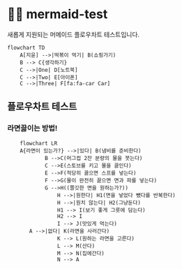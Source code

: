 # 🧜‍♀️ mermaid-test
새롭게 지원되는 머메이드 플로우차트 테스트입니다. 

```mermaid 
flowchart TD
    A[지윤] -->|떡볶이 먹기| B(쇼핑가기)
    B --> C{생각하기}
    C -->|One| D[노트북]
    C -->|Two| E[아이폰]
    C -->|Three| F[fa:fa-car Car]
``` 
## 플로우차트 테스트
### 라면끓이는 방법!  

```mermaid
	flowchart LR
	A{라면이 있는가?} -->|있다| B(냄비를 준비한다)
			B -->C(머그컵 2잔 분량의 물을 붓는다)
			C -->E(스토브를 키고 물을 끓인다)
			E -->F(적당히 끓으면 스프를 넣는다)
			F -->G(물이 완전히 끓으면 면과 파를 넣는다)
			G -->H((쫄깃한 면을 원하는가?))
	        	H -->|원한다| H1(면을 넣었다 뺐다를 반복한다)
	        	H -->|원치 않는다| H2(그냥둔다)
	        	H1 --> I(보기 좋게 그릇에 담는다)
	        	H2 --> I
	        	I --> J(맛있게 먹는다)
	   A -->|없다| K(라면을 사러간다)
	    		K --> L(원하는 라면을 고른다)
	    		L --> M(산다)
	    		M --> N(집에간다)
	    		N --> A
```
